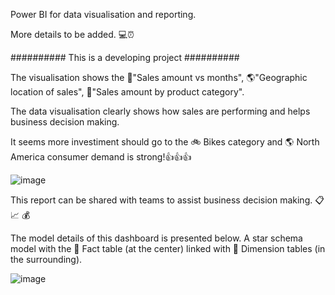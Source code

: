 Power BI for data visualisation and reporting.

More details to be added. :computer::alarm_clock:

########## This is a developing project ##########

The visualisation shows the :date:"Sales amount vs months", :earth_americas:"Geographic location of sales", :scroll:"Sales amount by product category".

The data visualisation clearly shows how sales are performing and helps business decision making. 

It seems more investiment should go to the :bike: Bikes category and :earth_americas: North America consumer demand is strong!:thumbsup::thumbsup::thumbsup:

![image](https://user-images.githubusercontent.com/76986018/144152466-3553fa7c-ede1-41e8-9b3e-7195096c227c.png)

This report can be shared with teams to assist business decision making. :clipboard: :chart_with_upwards_trend: :moneybag:

The model details of this dashboard is presented below.
A star schema model with the :green_book: Fact table (at the center) linked with :notebook: Dimension tables (in the surrounding). 

![image](https://user-images.githubusercontent.com/76986018/146721142-0abd96a4-d495-4031-9456-747ae24bc481.png)
